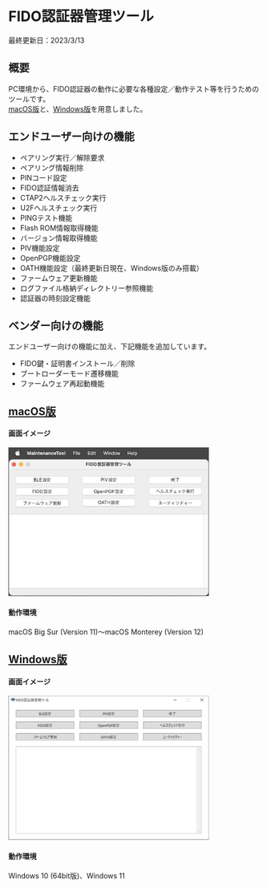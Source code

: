 # FIDO認証器管理ツール

最終更新日：2023/3/13

## 概要
PC環境から、FIDO認証器の動作に必要な各種設定／動作テスト等を行うためのツールです。<br>
[macOS版](../MaintenanceTool/macOSApp/README.md)と、[Windows版](../MaintenanceTool/dotNET/README.md)を用意しました。

## エンドユーザー向けの機能

* ペアリング実行／解除要求
* ペアリング情報削除
* PINコード設定
* FIDO認証情報消去
* CTAP2ヘルスチェック実行
* U2Fヘルスチェック実行
* PINGテスト機能
* Flash ROM情報取得機能
* バージョン情報取得機能
* PIV機能設定
* OpenPGP機能設定
* OATH機能設定（最終更新日現在、Windows版のみ搭載）
* ファームウェア更新機能
* ログファイル格納ディレクトリー参照機能
* 認証器の時刻設定機能

## ベンダー向けの機能
エンドユーザー向けの機能に加え、下記機能を追加しています。

* FIDO鍵・証明書インストール／削除
* ブートローダーモード遷移機能
* ファームウェア再起動機能

## [macOS版](../MaintenanceTool/macOSApp/README.md)

#### 画面イメージ
<img src="../MaintenanceTool/macOSApp/assets01/0001.jpg" width="400">

#### 動作環境
macOS Big Sur (Version 11)〜macOS Monterey (Version 12)

## [Windows版](../MaintenanceTool/dotNET/README.md)

#### 画面イメージ
<img src="../MaintenanceTool/dotNET/assets01/0001.jpg" width="400">

#### 動作環境
Windows 10 (64bit版)、Windows 11
